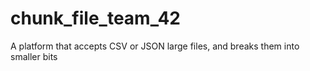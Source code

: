 # chunk_file_team_42
A platform that accepts CSV or JSON large files, and breaks them into smaller bits

